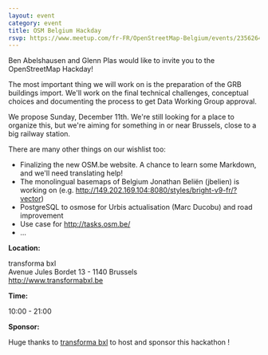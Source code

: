 ```yaml
---
layout: event
category: event
title: OSM Belgium Hackday
rsvp: https://www.meetup.com/fr-FR/OpenStreetMap-Belgium/events/235626488/
---
```

Ben Abelshausen and Glenn Plas would like to invite you to the OpenStreetMap Hackday!

The most important thing we will work on is the preparation of the GRB buildings import. We'll work on the final technical challenges, conceptual choices and documenting the process to get Data Working Group approval.

We propose Sunday, December 11th. We're still looking for a place to organize this, but we're aiming for something in or near Brussels, close to a big railway station.

There are many other things on our wishlist too:

- Finalizing the new OSM.be website. A chance to learn some Markdown, and we'll need translating help!
- The monolingual basemaps of Belgium Jonathan Beliën (jbelien) is working on (e.g. <http://149.202.169.104:8080/styles/bright-v9-fr/?vector>)
- PostgreSQL to osmose for Urbis actualisation (Marc Ducobu) and road improvement
- Use case for <http://tasks.osm.be/>
- ...

**Location:**

transforma bxl  
Avenue Jules Bordet 13 - 1140 Brussels  
<http://www.transformabxl.be>

**Time:**  

10:00 - 21:00

**Sponsor:**

Huge thanks to [transforma bxl](http://www.transformabxl.be) to host and sponsor this hackathon !

